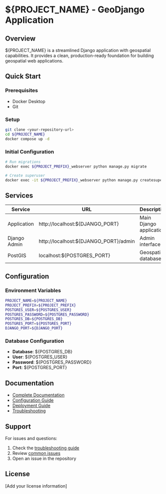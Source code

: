 # ${PROJECT_NAME} - GeoDjango Application

## Overview

${PROJECT_NAME} is a streamlined Django application with geospatial capabilities. It provides a clean, production-ready foundation for building geospatial web applications.

## Quick Start

### Prerequisites
- Docker Desktop
- Git

### Setup
```bash
git clone <your-repository-url>
cd ${PROJECT_NAME}
docker compose up -d
```

### Initial Configuration
```bash
# Run migrations
docker exec ${PROJECT_PREFIX}_webserver python manage.py migrate

# Create superuser
docker exec -it ${PROJECT_PREFIX}_webserver python manage.py createsuperuser
```

## Services

| Service | URL | Description |
|---------|-----|-------------|
| Application | http://localhost:${DJANGO_PORT} | Main Django application |
| Django Admin | http://localhost:${DJANGO_PORT}/admin | Admin interface |
| PostGIS | localhost:${POSTGRES_PORT} | Geospatial database |

## Configuration

### Environment Variables
```bash
PROJECT_NAME=${PROJECT_NAME}
PROJECT_PREFIX=${PROJECT_PREFIX}
POSTGRES_USER=${POSTGRES_USER}
POSTGRES_PASSWORD=${POSTGRES_PASSWORD}
POSTGRES_DB=${POSTGRES_DB}
POSTGRES_PORT=${POSTGRES_PORT}
DJANGO_PORT=${DJANGO_PORT}
```

### Database Configuration
- **Database**: ${POSTGRES_DB}
- **User**: ${POSTGRES_USER}
- **Password**: ${POSTGRES_PASSWORD}
- **Port**: ${POSTGRES_PORT}

## Documentation

- [Complete Documentation](DOCUMENTATION.md)
- [Configuration Guide](DOCUMENTATION.md#configuration)
- [Deployment Guide](DOCUMENTATION.md#deployment)
- [Troubleshooting](DOCUMENTATION.md#troubleshooting)

## Support

For issues and questions:
1. Check the [troubleshooting guide](DOCUMENTATION.md#troubleshooting)
2. Review [common issues](DOCUMENTATION.md#common-issues)
3. Open an issue in the repository

## License

[Add your license information]
